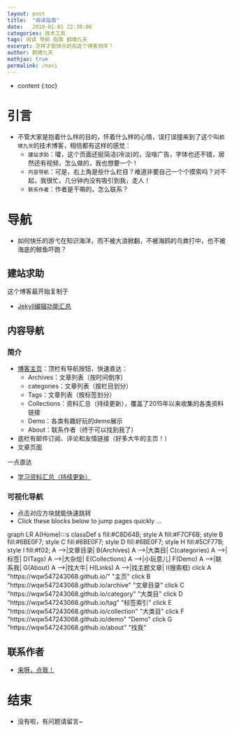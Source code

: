 ```yaml
---
layout: post
title:  "阅读指南"
date:   2010-01-01 22:30:00
categories: 技术工具
tags: 阅读 导航 指南 鹤啸九天 
excerpt: 怎样才能快乐的在这个博客徜徉？
author: 鹤啸九天
mathjax: true
permalink: /navi
---
```


* content
{:toc}

# 引言

- 不管大家是抱着什么样的目的，怀着什么样的心情，误打误撞来到了这个叫`鹤啸九天`的技术博客，相信都有这样的感觉：
  - `建站求助`：嚯，这个页面还挺简洁(冷淡)的，没啥广告，字体也还不错，居然还有视频，怎么做的，我也想要一个！
  - `内容导航`：可是，右上角是些什么栏目？难道非要自己一个个摸索吗？对不起，我很忙，几分钟内没有吸引到我，走人！
  - `联系作者`：作者是干嘛的，怎么联系？

# 导航

- 如何快乐的游弋在知识海洋，而不被大浪掀翻，不被海鸥的鸟粪打中，也不被海底的鲸鱼吓跑？


## 建站求助

这个博客最开始复制于
- [Jekyll编辑功能汇总](https://wqw547243068.github.io/2015/02/15/create-my-blog-with-jekyll/)

## 内容导航

### 简介

- [博客主页](https://wqw547243068.github.io/)：顶栏有导航按钮，快速直达：
   - Archives：文章列表（按时间倒序）
   - categories：文章列表（按栏目划分）
   - Tags：文章列表（按标签划分）
   - Collections：资料汇总（持续更新），覆盖了2015年以来收集的各类资料链接
   - Demo：各类有趣好玩的demo展示
   - About：联系作者（终于可以找到我了）
- 底栏有邮件订阅、评论和友情链接（好多大牛的主页！）
- 文章页面

一点直达
- [学习资料汇总（持续更新）](https://wqw547243068.github.io/collection/)

### 可视化导航

- 点击对应方块就能快速跳转
- Click these blocks below to jump pages quickly ...

<div class="mermaid">
    graph LR
    A(Home):::s
    classDef s fill:#C8D64B;
    style A fill:#F7CF6B;
    style B fill:#6BE0F7;
    style C fill:#6BE0F7;
    style D fill:#6BE0F7;
    style H fill:#5CF77B;
    style I fill:#f02;
    A -->|文章目录| B(Archives)
    A -->|大类目| C(categories)
    A -->|标签| D(Tags)
    A -->|大杂烩| E(Collections)
    A -->|小玩意儿| F(Demo)
    A -->|联系我| G(About)
    A -->|找大牛| H(Links)
    A -->|找主题文章| I(搜索框)
    click A "https://wqw547243068.github.io/" "主页"
    click B "https://wqw547243068.github.io/archive" "文章目录"
    click C "https://wqw547243068.github.io/category" "大类目"
    click D "https://wqw547243068.github.io/tag" "标签索引"
    click E "https://wqw547243068.github.io/collection" "大类目"
    click F "https://wqw547243068.github.io/demo" "Demo"
    click G "https://wqw547243068.github.io/about" "找我"
</div>


## 联系作者

- [来呀，点我！](https://wqw547243068.github.io/about/)


# 结束

- 没有啦，有问题请留言~
